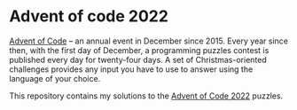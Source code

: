 # Advent of code 2022

[Advent of Code][aoc] – an annual event in December since 2015.
Every year since then, with the first day of December, a programming puzzles contest is published every day for twenty-four days.
A set of Christmas-oriented challenges provides any input you have to use to answer using the language of your choice.

This repository contains my solutions to the [Advent of Code 2022][aoc2022] puzzles.

[aoc]: https://adventofcode.com
[aoc2022]: https://adventofcode.com/2022
